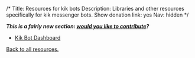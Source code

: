 /*
Title: Resources for kik bots
Description: Libraries and other resources specifically for kik messenger bots.
Show donation link: yes
Nav: hidden
*/


***This is a fairly new section: [would you like to contribute](https://github.com/botwiki/botwiki.org)?***

- [Kik Bot Dashboard](https://dev.kik.com/#/home)


[Back to all resources.](/resources)
